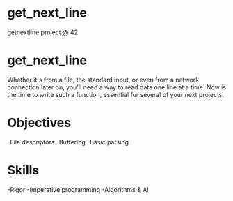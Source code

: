 # get_next_line
getnextline project @ 42
# get_next_line
Whether it's from a file, the standard input, or even from a network connection later on, you'll need a way to read data one line at a time. Now is the time to write such a function, essential for several of your next projects.
# Objectives
-File descriptors 
-Buffering 
-Basic parsing 
# Skills
-Rigor 
-Imperative programming 
-Algorithms & AI 
